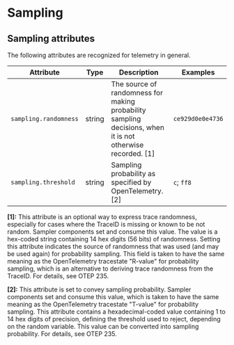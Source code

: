 <!--- Hugo front matter used to generate the website version of this page:
linkTitle: Sampling
--->

# Sampling

## Sampling attributes

The following attributes are recognized for telemetry in general.

<!-- semconv registry.sampling(omit_requirement_level) -->
| Attribute  | Type | Description  | Examples  |
|---|---|---|---|
| `sampling.randomness` | string | The source of randomness for making probability sampling decisions, when it is not otherwise recorded. [1] | `ce929d0e0e4736` |
| `sampling.threshold` | string | Sampling probability as specified by OpenTelemetry. [2] | `c`; `ff8` |

**[1]:** This attribute is an optional way to express trace randomness, especially for cases where the TraceID is missing or known to be not random.  Sampler components set and consume this value.  The value is a hex-coded string containing 14 hex digits (56 bits) of randomness.  Setting this attribute indicates the source of randomness that was used (and may be used again) for probability sampling.  This field is taken to have the same meaning as the OpenTelemetry tracestate "R-value" for probability sampling, which is an alternative to deriving trace randomness from the TraceID. For details, see OTEP 235.

**[2]:** This attribute is set to convey sampling probability. Sampler components set and consume this value, which is taken to have the same meaning as the OpenTelemetry tracestate "T-value" for probability sampling.  This attribute contains a hexadecimal-coded value containing 1 to 14 hex digits of precision, defining the threshold used to reject, depending on the random variable.  This value can be converted into sampling probability.  For details, see OTEP 235.
<!-- endsemconv -->
